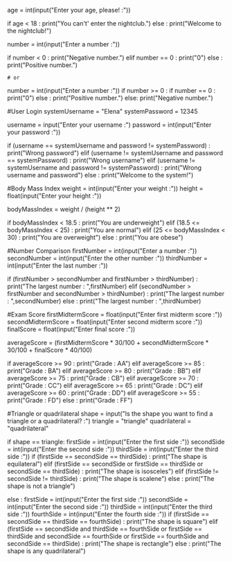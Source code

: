 age = int(input("Enter your age, please! :"))

if age < 18 :
    print("You can't' enter the nightclub.")
else :
    print("Welcome to the nightclub!")





number = int(input("Enter a number :"))

if number < 0 :
    print("Negative number.")
elif number == 0 :
    print("0")
else :
    print("Positive number.")

    # or

number = int(input("Enter a number :"))
if number >= 0 :
    if number == 0 :
        print("0")
    else :
        print("Positive number.")
else:
    print("Negative number.")




#User Login
systemUsername = "Elena"
systemPassword = 12345

username = input("Enter your username :")
password = int(input("Enter your password :"))

if (username == systemUsername and password != systemPassword) :
    print("Wrong password")
elif (username != systemUsername and password == systemPassword) :
    print("Wrong username")
elif (username != systemUsername and password != systemPassword) :
    print("Wrong username and password")
else :
    print("Welcome to the system!")




#Body Mass Index
weight = int(input("Enter your weight :"))
height = float(input("Enter your height :"))

bodyMassIndex = weight / (height ** 2)

if bodyMassIndex < 18.5 :
    print("You are underweight")
elif (18.5 <= bodyMassIndex < 25) :
    print("You are normal") 
elif (25 <= bodyMassIndex < 30) :
    print("You are overweight")
else :
    print("You are obese")




#Number Comparison
firstNumber = int(input("Enter a number :"))
secondNumber = int(input("Enter the other number :"))
thirdNumber = int(input("Enter the last number :"))

if (firstNumber > secondNumber and firstNumber > thirdNumber) :
    print("The largest number : ",firstNumber)
elif (secondNumber > firstNumber and secondNumber > thirdNumber) :
    print("The largest number : ",secondNumber)
else :
    print("The largest number : ",thirdNumber)




#Exam Score 
firstMidtermScore = float(input("Enter first midterm score :"))
secondMidtermScore = float(input("Enter second midterm score :"))
finalScore = float(input("Enter final score :"))

averageScore = (firstMidtermScore * 30/100 + secondMidtermScore * 30/100 + finalScore * 40/100)

if averageScore >= 90 :
    print("Grade : AA")
elif averageScore >= 85 :
    print("Grade : BA")
elif averageScore >= 80 :
    print("Grade : BB")
elif averageScore >= 75 :
    print("Grade : CB")
elif averageScore >= 70 :
    print("Grade : CC")
elif averageScore >= 65 :
    print("Grade : DC")
elif averageScore >= 60 :
    print("Grade : DD")
elif averageScore >= 55 :
    print("Grade : FD")
else :
    print("Grade : FF")




#Triangle or quadrilateral
shape = input("Is the shape you want to find a triangle or a quadrilateral? :")
triangle = "triangle"
quadrilateral = "quadrilateral"

if shape == triangle:
    firstSide = int(input("Enter the first side :"))
    secondSide = int(input("Enter the second side :"))
    thirdSide = int(input("Enter the third side :"))
    if (firstSide == secondSide == thirdSide) :
        print("The shape is equilateral")
    elif (firstSide == secondSide or firstSide == thirdSide or secondSide == thirdSide) :
        print("The shape is isosceles")
    elif (firstSide != secondSide != thirdSide) :
        print("The shape is scalene")
    else :
        print("The shape is not a triangle")

else :
    firstSide = int(input("Enter the first side :"))
    secondSide = int(input("Enter the second side :"))
    thirdSide = int(input("Enter the third side :"))
    fourthSide = int(input("Enter the fourth side :"))
    if (firstSide == secondSide == thirdSide == fourthSide) :
        print("The shape is square")
    elif (firstSide == secondSide and thirdSide == fourthSide or firstSide == thirdSide and secondSide == fourthSide or firstSide == fourthSide and secondSide == thirdSide) :
        print("The shape is rectangle")
    else :
        print("The shape is any quadrilateral")
